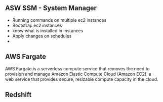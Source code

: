 ## ASW SSM - System Manager
* Running commands on multiple ec2 instances
* Bootstrap ec2 instances
* know what is installed in instances 
* Apply changes on schedules
* 

## AWS Fargate
AWS Fargate is a serverless compute service that removes the need to provision and manage Amazon Elastic Compute Cloud (Amazon EC2), a web service that provides secure, resizable compute capacity in the cloud.

## Redshift